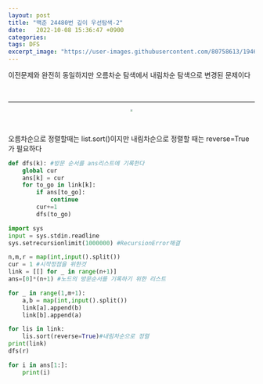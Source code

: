 ```yaml
---
layout: post
title: "백준 24480번 깊이 우선탐색-2"
date:   2022-10-08 15:36:47 +0900
categories:
tags: DFS
excerpt_image: "https://user-images.githubusercontent.com/80758613/194695934-e1dade68-2f0b-4321-ac06-dc11a6b0a203.jpeg"
---
```


이전문제와 완전히 동일하지만 오름차순 탐색에서 내림차순 탐색으로 변경된 문제이다

&nbsp;

<hr>
<center>
<img src="https://user-images.githubusercontent.com/80758613/194695934-e1dade68-2f0b-4321-ac06-dc11a6b0a203.jpeg" style="zoom:30%;">
</center>

&nbsp;

오름차순으로 정렬할때는 list.sort()이지만 내림차순으로 정렬할 때는 reverse=True가 필요하다

``` python
def dfs(k): #방문 순서를 ans리스트에 기록한다
    global cur
    ans[k] = cur
    for to_go in link[k]:
        if ans[to_go]:
            continue
        cur+=1
        dfs(to_go) 

import sys
input = sys.stdin.readline
sys.setrecursionlimit(1000000) #RecursionError해결

n,m,r = map(int,input().split())
cur = 1 #시작정점을 위한것
link = [[] for _ in range(n+1)]
ans=[0]*(n+1) #노드의 방문순서를 기록하기 위한 리스트

for _ in range(1,m+1):
    a,b = map(int,input().split())
    link[a].append(b)
    link[b].append(a)

for lis in link:
    lis.sort(reverse=True)#내림차순으로 정렬
print(link)
dfs(r)

for i in ans[1:]:
    print(i)
```

